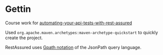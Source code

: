 # Gettin

Course work for [automating-your-api-tests-with-rest-assured][1]

Used `org.apache.maven.archetypes:maven-archetype-quickstart` to quickly create the project.


RestAssured uses [Gpath notation][2] of the JsonPath query language.

[1]:https://testautomationu.applitools.com/automating-your-api-tests-with-rest-assured/
[2]:http://groovy-lang.org/processing-xml.html#_gpath